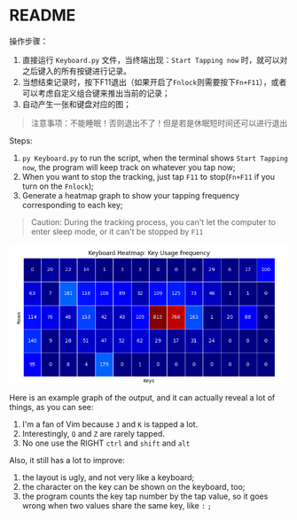 # README

操作步骤：

1. 直接运行 `Keyboard.py` 文件，当终端出现：`Start Tapping now` 时，就可以对之后键入的所有按键进行记录。
2. 当想结束记录时，按下F11退出（如果开启了`Fnlock`则需要按下`Fn+F11`），或者可以考虑自定义组合键来推出当前的记录；
3. 自动产生一张和键盘对应的图；

> 注意事项：不能睡眠！否则退出不了！但是若是休眠短时间还可以进行退出



Steps:

1. `py Keyboard.py` to run the script, when the terminal shows `Start Tapping now`, the program will keep track on whatever you tap now;
2. When you want to stop the tracking, just tap `F11` to stop(`Fn+F11` if you turn on the `Fnlock`);
3. Generate a heatmap graph to show your tapping frequency corresponding to each key;

> Caution: During the tracking process, you can't let the computer to enter sleep mode, or it can't be stopped by `F11` 



![example](./example.png)

Here is an example graph of the output, and it can actually reveal a lot of things, as you can see:

1. I'm a fan of Vim because `J` and `K` is tapped a lot. 
2. Interestingly,  `Q` and `Z` are rarely tapped.
3. No one use the RIGHT `ctrl` and `shift` and `alt` 



Also, it still has a lot to improve: 

1. the layout is ugly, and not very like a keyboard;
2. the character on the key can be shown on the keyboard, too;
3. the program counts the key tap number by the tap value, so it goes wrong when two values share the same key, like `:` `;` 

